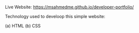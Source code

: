 Live Website: https://msahmedme.github.io/developer-portfolio/

Technology used to develoop this simple website:

(a) HTML
(b) CSS

